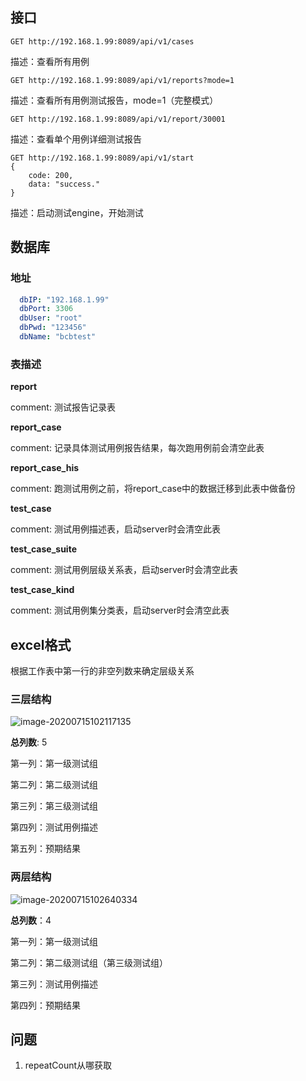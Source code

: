 ## 接口

```http
GET http://192.168.1.99:8089/api/v1/cases
```

描述：查看所有用例



```http
GET http://192.168.1.99:8089/api/v1/reports?mode=1
```

描述：查看所有用例测试报告，mode=1（完整模式）



```http
GET http://192.168.1.99:8089/api/v1/report/30001
```

描述：查看单个用例详细测试报告



```http
GET http://192.168.1.99:8089/api/v1/start
{
	code: 200,
	data: "success."
}
```

描述：启动测试engine，开始测试



## 数据库

### 地址

```yaml
  dbIP: "192.168.1.99"
  dbPort: 3306
  dbUser: "root"
  dbPwd: "123456"
  dbName: "bcbtest"
```



### 表描述

**report**

comment: 测试报告记录表



**report_case**

comment: 记录具体测试用例报告结果，每次跑用例前会清空此表



**report_case_his**

comment: 跑测试用例之前，将report_case中的数据迁移到此表中做备份



**test_case**

comment: 测试用例描述表，启动server时会清空此表



**test_case_suite**

comment: 测试用例层级关系表，启动server时会清空此表



**test_case_kind**

comment: 测试用例集分类表，启动server时会清空此表



## excel格式



根据工作表中第一行的非空列数来确定层级关系



### 三层结构

![image-20200715102117135](https://sayming.oss-cn-beijing.aliyuncs.com/GIChain/2020-07-15/image-20200715102117135.png)



**总列数**: 5 	

第一列：第一级测试组

第二列：第二级测试组

第三列：第三级测试组

第四列：测试用例描述

第五列：预期结果



### 两层结构

![image-20200715102640334](https://sayming.oss-cn-beijing.aliyuncs.com/GIChain/2020-07-15/image-20200715102640334.png)



**总列数**：4

第一列：第一级测试组

第二列：第二级测试组（第三级测试组）

第三列：测试用例描述

第四列：预期结果



## 问题

1. repeatCount从哪获取